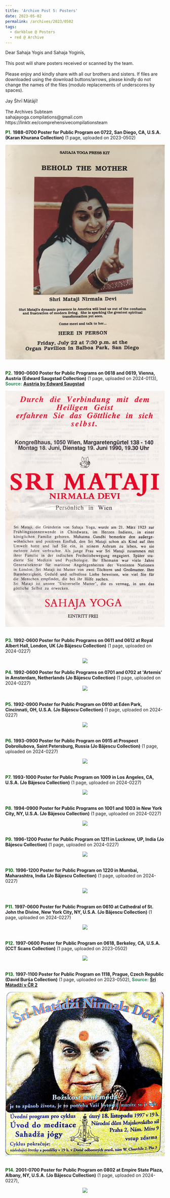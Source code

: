 ```yaml
---
title: 'Archive Post 5: Posters'
date: 2023-05-02
permalink: /archives/2023/0502
tags:
  - darkblue @ Posters
  - red @ Archive
---
```


<p>
Dear Sahaja Yogis and Sahaja Yoginīs,<br>
<br>
This post will share posters received or scanned by the team.<br>
<br>
Please enjoy and kindly share with all our brothers and sisters. If files are downloaded using the download buttons/arrows, please kindly do not change the names of the files (modulo replacements of underscores by spaces).<br>
<br>
Jay Śhrī Mātājī!<br>
<br>
The Archives Subteam<br>
sahajayoga.compilations@gmail.com<br>
https://linktr.ee/comprehensivecompilationsteam<br>
</p>

<font color="DarkGreen"><b>P1.</b></font> <b>1988-0700 Poster for Public Program on 0722, San Diego, CA, U.S.A. (Karan Khurana Collection)</b> (1 page, uploaded on 2023-0502)

<div style="text-align: center"><img src="/images/1988-0700_Poster_for_Public_Program_on_0722,_San_Diego,_CA,_U.S.A._(Karan_Khurana_Collection).jpg" /></div>

<br>

<font color="DarkGreen"><b>P2.</b></font> <b>1990-0600 Poster for Public Programs on 0618 and 0619, Vienna, Austria (Edward Saugstad Collection)</b> (1 page, uploaded on 2024-0113), <font color="SeaGreen"><b>Source:</b></font> <a href="https://forallourdearsahajayogisandyoginis.wordpress.com/1991-august-in-vienna-with-the-mother-of-all/"> <b>Austria by Edward Saugstad</b></a>

<div style="text-align: center"><img src="/images/1990-0600_Poster_for_Public_Programs_on_0618_and_0619,_Vienna,_Austria_(Edward_Saugstad_Collection).jpg" /></div>

<br>

<font color="DarkGreen"><b>P3.</b></font> <b>1992-0600 Poster for Public Programs on 0611 and 0612 at Royal Albert Hall, London, UK (Jo Băjescu Collection)</b> (1 page, uploaded on 2024-0227)

<div style="text-align: center"><img src="/images/1992-0600_Poster_for_Public_Programs_on_0611_and_0612_at_Royal_Albert_Hall,_London,_UK_(Jo_Băjescu_Collection).jpg" /></div>

<br>
<font color="DarkGreen"><b>P4.</b></font> <b>1992-0600 Poster for Public Programs on 0701 and 0702 at 'Artemis' in Amsterdam, Netherlands (Jo Băjescu Collection)</b> (1 page, uploaded on 2024-0227)

<div style="text-align: center"><img src="/images/1992-0600_Poster_for_Public_Programs_on_0701_and_0702_at_'Artemis'_in_Amsterdam,_Netherlands_(Jo_Băjescu_Collection).jpeg" /></div>

<br>

<font color="DarkGreen"><b>P5.</b></font> <b>1992-0900 Poster for Public Program on 0910 at Eden Park, Cincinnati, OH, U.S.A. (Jo Băjescu Collection)</b> (1 page, uploaded on 2024-0227)

<div style="text-align: center"><img src="/images/1992-0900_Poster_for_Public_Program_on_0910_at_Eden_Park,_Cincinnati,_OH,_U.S.A._(Jo_Băjescu_Collection).jpeg" /></div>

<br>

<font color="DarkGreen"><b>P6.</b></font> <b>1993-0900 Poster for Public Program on 0915 at Prospect Dobroliubova, Saint Petersburg, Russia (Jo Băjescu Collection)</b> (1 page, uploaded on 2024-0227)

<div style="text-align: center"><img src="/images/1993-0900_Poster_for_Public_Program_on_0915_at_Prospect_Dobroliubova,_Saint_Petersburg,_Russia_(Jo_Băjescu_Collection).jpeg" /></div>

<br>

<font color="DarkGreen"><b>P7.</b></font> <b>1993-1000 Poster for Public Program on 1009 in Los Angeles, CA, U.S.A. (Jo Băjescu Collection)</b> (1 page, uploaded on 2024-0227)

<div style="text-align: center"><img src="/images/1993-1000_Poster_for_Public_Program_on_1009_in_Los_Angeles,_CA,_U.S.A._(Jo_Băjescu_Collection).jpeg" /></div>

<br>

<font color="DarkGreen"><b>P8.</b></font> <b>1994-0900 Poster for Public Programs on 1001 and 1003 in New York City, NY, U.S.A. (Jo Băjescu Collection)</b> (1 page, uploaded on 2024-0227)

<div style="text-align: center"><img src="/images/1994-0900_Poster_for_Public_Programs_on_1001_and_1003_in_New_York_City,_NY,_U.S.A._(Jo_Băjescu_Collection).jpeg" /></div>

<br>

<font color="DarkGreen"><b>P9.</b></font> <b>1996-1200 Poster for Public Program on 1211 in Lucknow, UP, India (Jo Băjescu Collection)</b> (1 page, uploaded on 2024-0227)

<div style="text-align: center"><img src="/images/1996-1200_Poster_for_Public_Program_on_1211_in_Lucknow,_UP,_India_(Jo_Băjescu_Collection).jpg" /></div>

<br>

<font color="DarkGreen"><b>P10.</b></font> <b>1996-1200 Poster for Public Program on 1220 in Mumbai, Maharashtra, India (Jo Băjescu Collection)</b> (1 page, uploaded on 2024-0227)

<div style="text-align: center"><img src="/images/1996-1200_Poster_for_Public_Program_on_1220_in_Mumbai,_Maharashtra,_India_(Jo_Băjescu_Collection).jpeg" /></div>

<br>

<font color="DarkGreen"><b>P11.</b></font> <b>1997-0600 Poster for Public Program on 0610 at Cathedral of St. John the Divine, New York City, NY, U.S.A. (Jo Băjescu Collection)</b> (1 page, uploaded on 2024-0227)

<div style="text-align: center"><img src="/images/1997-0600_Poster_for_Public_Program_on_0610_at_Cathedral_of_St._John_the_Divine,_New_York_City,_NY,_U.S.A._(Jo_Băjescu_Collection).jpeg" /></div>

<br>

<font color="DarkGreen"><b>P12.</b></font> <b>1997-0600 Poster for Public Program on 0618, Berkeley, CA, U.S.A. (CCT Scans Collection)</b> (1 page, uploaded on 2023-0502)

<div style="text-align: center"><img src="/images/1997-0600_Poster_for_Public_Program_on_0618,_Berkeley,_CA,_U.S.A._(from_tif_ reduced_size)_(CCT_Scans_Collection).jpg" /></div>

<br>

<font color="DarkGreen"><b>P13.</b></font> <b>1997-1100 Poster for Public Program on 1118, Prague, Czech Republic (David Burša Collection)</b> (1 page, uploaded on 2023-0502), <font color="SeaGreen"><b>Source:</b></font> <a href="https://photos.app.goo.gl/CiXWhaaR8YD5JyRA8"> <b>Šrí Mátadží v ČR 2</b></a>

<div style="text-align: center"><img src="/images/1997-1100_Poster_for_Public_Program_on_1118,_Prague,_Czech_Republic_(David_Bursa_Collection).jpeg" /></div>

<br>

<font color="DarkGreen"><b>P14.</b></font> <b>2001-0700 Poster for Public Program on 0802 at Empire State Plaza, Albany, NY, U.S.A. (Jo Băjescu Collection)</b> (1 page, uploaded on 2024-0227), <font color="SeaGreen"><b>

<div style="text-align: center"><img src="/images/2001-0700_Poster_for_Public_Program_on_0802_at_Empire_State_Plaza,_Albany,_NY,_U.S.A._(Jo_Băjescu_Collection).jpg" /></div>

<br>